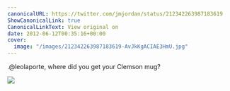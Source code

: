 ```yaml
---
canonicalURL: https://twitter.com/jmjordan/status/212342263987183619
ShowCanonicalLink: true
CanonicalLinkText: View original on
date: 2012-06-12T00:35:16+00:00
cover:
  image: "/images/212342263987183619-AvJkKgACIAE3HmU.jpg"
---
```

.@leolaporte, where did you get your Clemson mug?

![](/images/212342263987183619-AvJkKgACIAE3HmU.jpg)